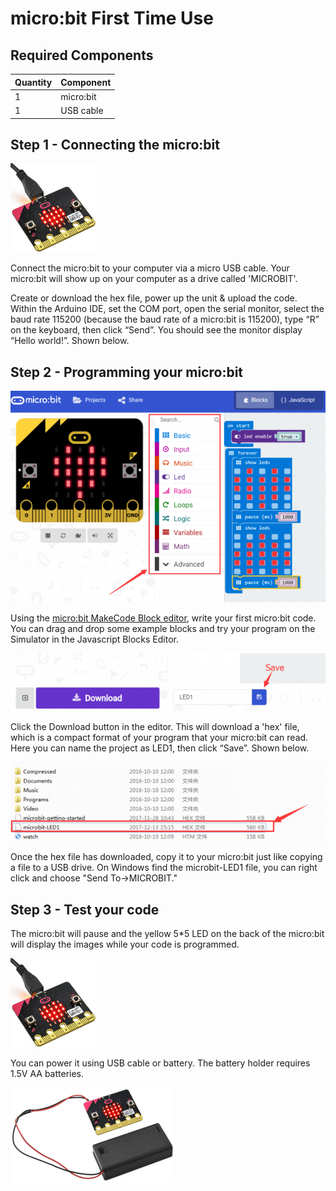 # micro:bit First Time Use

## Required Components
Quantity | Component
--- | ---
1 | micro:bit
1 | USB cable

## Step 1 - Connecting the micro:bit

![alt text](microbit-1.png "micro:bit")

Connect the micro:bit to your computer via a micro USB cable. Your micro:bit will show up on your computer as a drive called 'MICROBIT'. 

Create or download the hex file, power up the unit & upload the code. Within the Arduino IDE, set the COM port, open the serial monitor, select the baud rate 115200 (because the baud rate of a micro:bit is 115200), type “R” on the keyboard, then click “Send”. You should see the monitor display “Hello world!”. Shown below.

## Step 2 - Programming your micro:bit

![alt text](microbit-2.png "micro:bit")

Using the [micro:bit MakeCode Block editor](https://makecode.microbit.org/), write your first micro:bit code. You can drag and drop some example blocks and try your program on the Simulator in the Javascript Blocks Editor.

![alt text](microbit-3.png "micro:bit")

Click the Download button in the editor. This will download a 'hex' file, which is a compact format of your program that your micro:bit can read. Here you can name the project as LED1, then click “Save”. Shown below. 

![alt text](microbit-4.png "micro:bit")

Once the hex file has downloaded, copy it to your micro:bit just like copying a file to a USB drive. On Windows find the microbit-LED1 file, you can right click and choose "Send To→MICROBIT." 

## Step 3 - Test your code

The micro:bit will pause and the yellow 5*5 LED on the back of the micro:bit will display the images while your code is programmed. 

![alt text](microbit-5.png "micro:bit")

You can power it using USB cable or battery. The battery holder requires 1.5V AA batteries.

![alt text](microbit-6.png "micro:bit")